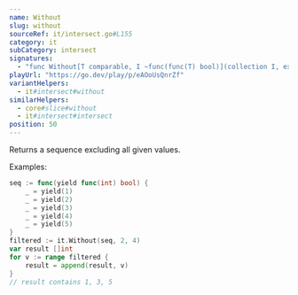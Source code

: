 ```yaml
---
name: Without
slug: without
sourceRef: it/intersect.go#L155
category: it
subCategory: intersect
signatures:
  - "func Without[T comparable, I ~func(func(T) bool)](collection I, exclude ...T) I"
playUrl: "https://go.dev/play/p/eAOoUsQnrZf"
variantHelpers:
  - it#intersect#without
similarHelpers:
  - core#slice#without
  - it#intersect#intersect
position: 50
---
```


Returns a sequence excluding all given values.

Examples:

```go
seq := func(yield func(int) bool) {
    _ = yield(1)
    _ = yield(2)
    _ = yield(3)
    _ = yield(4)
    _ = yield(5)
}
filtered := it.Without(seq, 2, 4)
var result []int
for v := range filtered {
    result = append(result, v)
}
// result contains 1, 3, 5
```